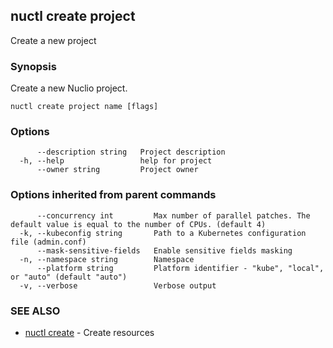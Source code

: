 ## nuctl create project

Create a new project

### Synopsis

Create a new Nuclio project.

```
nuctl create project name [flags]
```

### Options

```
      --description string   Project description
  -h, --help                 help for project
      --owner string         Project owner
```

### Options inherited from parent commands

```
      --concurrency int         Max number of parallel patches. The default value is equal to the number of CPUs. (default 4)
  -k, --kubeconfig string       Path to a Kubernetes configuration file (admin.conf)
      --mask-sensitive-fields   Enable sensitive fields masking
  -n, --namespace string        Namespace
      --platform string         Platform identifier - "kube", "local", or "auto" (default "auto")
  -v, --verbose                 Verbose output
```

### SEE ALSO

* [nuctl create](nuctl_create.md)	 - Create resources


